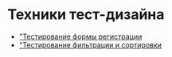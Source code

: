 # Техники тест-дизайна
- ["Тестирование формы регистрации](https://docs.google.com/spreadsheets/d/1niUhb7RG-OpYRktQpppod59duj4IbkhKvbAbWzZMHs0/edit?usp=sharing)
- ["Тестирование фильтрации и сортировки](https://docs.google.com/spreadsheets/d/1LGUgbveTEKRjqpKfC4-qOk8WzH1q2OC5nmRiN3mAOWw/edit?usp=sharing)
